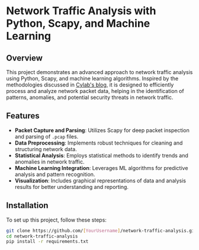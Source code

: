 # Network Traffic Analysis with Python, Scapy, and Machine Learning

## Overview

This project demonstrates an advanced approach to network traffic analysis using Python, Scapy, and machine learning algorithms. Inspired by the methodologies discussed in [Cylab's blog](https://cylab.be/blog/245/network-traffic-analysis-with-python-scapy-and-some-machine-learning), it is designed to efficiently process and analyze network packet data, helping in the identification of patterns, anomalies, and potential security threats in network traffic.

## Features

- **Packet Capture and Parsing**: Utilizes Scapy for deep packet inspection and parsing of `.pcap` files.
- **Data Preprocessing**: Implements robust techniques for cleaning and structuring network data.
- **Statistical Analysis**: Employs statistical methods to identify trends and anomalies in network traffic.
- **Machine Learning Integration**: Leverages ML algorithms for predictive analysis and pattern recognition.
- **Visualization**: Includes graphical representations of data and analysis results for better understanding and reporting.

## Installation

To set up this project, follow these steps:

```bash
git clone https://github.com/[YourUsername]/network-traffic-analysis.git
cd network-traffic-analysis
pip install -r requirements.txt
